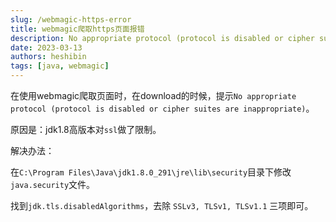 ```yaml
---
slug: /webmagic-https-error
title: webmagic爬取https页面报错
description: No appropriate protocol (protocol is disabled or cipher suites are inappropriate)，原因是：jdk1.8高版本对`ssl`做了限制。 
date: 2023-03-13
authors: heshibin
tags: [java, webmagic]
---
```


在使用webmagic爬取页面时，在download的时候，提示`No appropriate protocol (protocol is disabled or cipher suites are inappropriate)`。  

原因是：jdk1.8高版本对`ssl`做了限制。     

解决办法：  

在`C:\Program Files\Java\jdk1.8.0_291\jre\lib\security`目录下修改`java.security`文件。    


找到`jdk.tls.disabledAlgorithms`，去除 `SSLv3, TLSv1, TLSv1.1` 三项即可。
